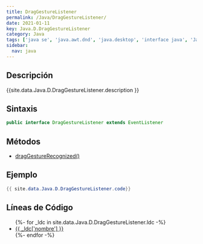 ```yaml
---
title: DragGestureListener
permalink: /Java/DragGestureListener/
date: 2021-01-11
key: Java.D.DragGestureListener
category: Java
tags: ['java se', 'java.awt.dnd', 'java.desktop', 'interface java', 'Java 1.0']
sidebar: 
  nav: java
---
```


## Descripción
{{site.data.Java.D.DragGestureListener.description }}

## Sintaxis
~~~java
public interface DragGestureListener extends EventListener
~~~

## Métodos
* [dragGestureRecognized()](/Java/DragGestureListener/dragGestureRecognized/)

## Ejemplo
~~~java
{{ site.data.Java.D.DragGestureListener.code}}
~~~

## Líneas de Código
<ul>
{%- for _ldc in site.data.Java.D.DragGestureListener.ldc -%}
   <li>
       <a href="{{_ldc['url'] }}">{{ _ldc['nombre'] }}</a>
   </li>
{%- endfor -%}
</ul>
